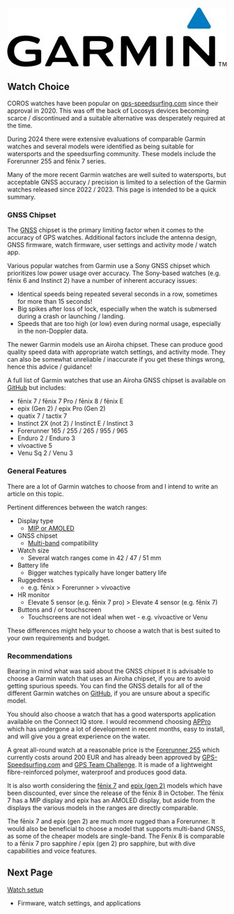 ![GP3S Logo](../img/Garmin_logo_2006.png)



## Watch Choice

COROS watches have been popular on [gps-speedsurfing.com](https://www.gps-speedsurfing.com/) since their approval in 2020. This was off the back of Locosys devices becoming scarce / discontinued and a suitable alternative was desperately required at the time.

During 2024 there were extensive evaluations of comparable Garmin watches and several models were identified as being suitable for watersports and the speedsurfing community. These models include the Forerunner 255 and fēnix 7 series.

Many of the more recent Garmin watches are well suited to watersports, but acceptable GNSS accuracy / precision is limited to a selection of the Garmin watches released since 2022 / 2023. This page is intended to be a quick summary. 



### GNSS Chipset

The [GNSS](https://en.wikipedia.org/wiki/Satellite_navigation) chipset is the primary limiting factor when it comes to the accuracy of GPS watches. Additional factors include the antenna design, GNSS firmware, watch firmware, user settings and activity mode / watch app.

Various popular watches from Garmin use a Sony GNSS chipset which prioritizes low power usage over accuracy. The Sony-based watches (e.g. fēnix 6 and Instinct 2) have a number of inherent accuracy issues:

- Identical speeds being repeated several seconds in a row, sometimes for more than 15 seconds!
- Big spikes after loss of lock, especially when the watch is submersed during a crash or launching / landing.
- Speeds that are too high (or low) even during normal usage, especially in the non-Doppler data.

The newer Garmin models use an Airoha chipset. These can produce good quality speed data with appropriate watch settings, and activity mode. They can also be somewhat unreliable / inaccurate if you get these things wrong, hence this advice / guidance!

A full list of Garmin watches that use an Airoha GNSS chipset is available on [GitHub](https://logiqx.github.io/gps-details/devices/garmin/watches/) but includes:

- fēnix 7 / fēnix 7 Pro / fēnix 8 / fēnix E
- epix (Gen 2) / epix Pro (Gen 2)
- quatix 7 / tactix 7
- Instinct 2X (not 2) / Instinct E / Instinct 3
- Forerunner 165 / 255 / 265 / 955 / 965
- Enduro 2 / Enduro 3
- vívoactive 5
- Venu Sq 2 / Venu 3



### General Features

There are a lot of Garmin watches to choose from and I intend to write an article on this topic.

Pertinent differences between the watch ranges:

- Display type
  - [MIP or AMOLED](https://lifehacker.com/health/which-is-better-smart-watch-display-mip-vs-amoled)
- GNSS chipset
  - [Multi-band](https://support.garmin.com/en-GB/?faq=9NWiPDU4gM0JWMfdWFol7A) compatibility
- Watch size
  - Several watch ranges come in 42 / 47 / 51 mm
- Battery life
  - Bigger watches typically have longer battery life
- Ruggedness
  - e.g. fēnix > Forerunner > vívoactive
- HR monitor
  - Elevate 5 sensor (e.g. fēnix 7 pro) > Elevate 4 sensor (e.g. fēnix 7)
- Buttons and / or touchscreen
  - Touchscreens are not ideal when wet - e.g. vívoactive or Venu

These differences might help your to choose a watch that is best suited to your own requirements and budget.



### Recommendations

Bearing in mind what was said about the GNSS chipset it is advisable to choose a Garmin watch that uses an Airoha chipset, if you are to avoid getting spurious speeds. You can find the GNSS details for all of the different Garmin watches on [GitHub](https://logiqx.github.io/gps-details/devices/garmin/watches/), if you are unsure about a specific model.

You should also choose a watch that has a good watersports application available on the Connect IQ store. I would recommend choosing [APPro](https://apps.garmin.com/apps/9567700b-6587-44be-9708-879bfc844791?tid=0) which has undergone a lot of development in recent months, easy to install, and will give you a great experience on the water.

A great all-round watch at a reasonable price is the [Forerunner 255](https://www.garmin.com/en-GB/p/780139) which currently costs around 200 EUR and has already been approved by [GPS-Speedsurfing.com](https://www.gps-speedsurfing.com/) and [GPS Team Challenge](https://www.gpsteamchallenge.com.au/). It is made of a lightweight fibre-reinforced polymer, waterproof and produces good data.

It is also worth considering the [fēnix 7](https://www.garmin.com/en-GB/p/735611/pn/010-02540-01) and [epix (gen 2)](https://www.garmin.com/en-GB/p/1285545/pn/010-02582-01) models which have been discounted, ever since the release of the fēnix 8 in October. The fēnix 7 has a MIP display and epix has an AMOLED display, but aside from the displays the various models in the ranges are directly comparable.

The fēnix 7 and epix (gen 2) are much more rugged than a Forerunner. It would also be beneficial to choose a model that supports multi-band GNSS, as some of the cheaper models are single-band. The Fenix 8 is comparable to a fēnix 7  pro sapphire / epix (gen 2) pro sapphire, but with dive capabilities and voice features.



## Next Page

[Watch setup](../setup/README.md)

- Firmware, watch settings, and applications

